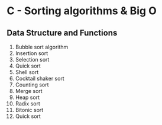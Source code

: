 <h1>C - Sorting algorithms & Big O</h1>
<h2>Data Structure and Functions</h2>
<ol>
<li>Bubble sort algorithm</li>
<li>Insertion sort</li>
<li>Selection sort</li>
<li>Quick sort</li>
<li>Shell sort</li>
<li>Cocktail shaker sort</li>
<li>Counting sort</li>
<li>Merge sort</li>
<li>Heap sort</li>
<li>Radix sort</li>
<li>Bitonic sort</li>
<li>Quick sort</li>
</ol>
